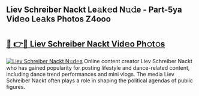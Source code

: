 ## Liev Schreiber Nackt Le𝚊k𝚎d N𝚞𝚍e - Part-5ya Vid𝚎o Le𝚊ks Photos Z4ooo

# <h2><a href="http://fb7cdvi.evod.top/?m=Liev+Schreiber+Nackt">🔗 👉🔴 Liev Schreiber Nackt Vid𝚎o Ph𝚘t𝚘s</a></h2>

[![Liev Schreiber Nackt N𝚞d𝚎s](https://i.imgur.com/8V9OHl7.gif)](http://fb7cdvi.evod.top/?m=Liev+Schreiber+Nackt)
Online content creator Liev Schreiber Nackt who has gained popularity for posting lifestyle and dance-related content, including dance trend performances and mini vlogs. The media Liev Schreiber Nackt often plays a role in shaping the political agendas of public figures. 
